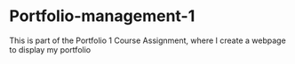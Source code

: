 # Portfolio-management-1
 This is part of the Portfolio 1 Course Assignment, where I create a webpage to display my portfolio
